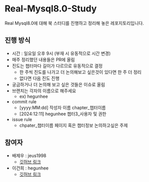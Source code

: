 # Real-Mysql8.0-Study
Real Mysql8.0에 대해 북 스터디를 진행하고 정리해 놓은 레포지토리입니다.

## 진행 방식
- 시간 : 일요일 오후 9시 (부재 시 유동적으로 시간 변경)
- 매주 정리했던 내용들은 PR에 올림
- 진도는 챕터마다 길이가 다르므로 유동적으로 결정
  - 한 주씩 진도를 나가고 더 논의해보고 싶은것이 있다면 한 주 더 정리
  - 없다면 다음 진도 진행
- 궁금하거나 더 논의해 보고 싶은 것들은 이슈로 올림
- 브랜치는 각자의 이름으로 해주세요
  - ex) hegunhee
- commit rule
  - [yyyy:MM:dd] 작성자 이름 chapter_챕터이름 
  - [2024:12:11] hegunhee 챕터3_사용자 및 권한
- issue rule
  - chpater_챕터이름 페이지 혹은 챕터정보 논의하고싶은 주제
 

## 참여자
- 배제우 : jeus1998
  - [깃허브 링크](https://github.com/jeus1998)
- 이건희 : hegunhee
  - [깃허브 링크](https://github.com/hegunhee)
